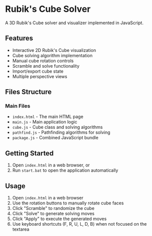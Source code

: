 # Rubik's Cube Solver

A 3D Rubik's Cube solver and visualizer implemented in JavaScript.

## Features

- Interactive 2D Rubik's Cube visualization
- Cube solving algorithm implementation
- Manual cube rotation controls
- Scramble and solve functionality
- Import/export cube state
- Multiple perspective views

## Files Structure

### Main Files
- `index.html` - The main HTML page
- `main.js` - Main application logic
- `cube.js` - Cube class and solving algorithms
- `pathfind.js` - Pathfinding algorithms for solving
- `package.js` - Combined JavaScript bundle



## Getting Started

1. Open `index.html` in a web browser, or
2. Run `start.bat` to open the application automatically


## Usage

1. Open `index.html` in a web browser
2. Use the rotation buttons to manually rotate cube faces
3. Click "Scramble" to randomize the cube
4. Click "Solve" to generate solving moves
5. Click "Apply" to execute the generated moves
6. Use keyboard shortcuts (F, R, U, L, D, B) when not focused on the textarea




